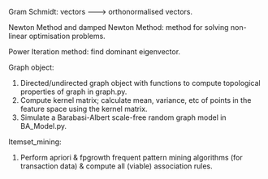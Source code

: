 Gram Schmidt: vectors ---> orthonormalised vectors.

Newton Method and damped Newton Method: method for solving non-linear optimisation problems.

Power Iteration method: find dominant eigenvector.

Graph object: 
1. Directed/undirected graph object with functions to compute topological properties of graph in graph.py. 
2. Compute kernel matrix; calculate mean, variance, etc of points in the feature space using the kernel matrix.
3. Simulate a Barabasi-Albert scale-free random graph model in BA_Model.py.

Itemset_mining:
1. Perform apriori & fpgrowth frequent pattern mining algorithms (for transaction data) & compute all (viable) association rules.
